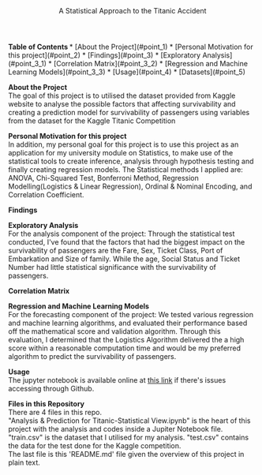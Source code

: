 <header> A Statistical Approach to the Titanic Accident </header>  

<body>
<b> Table of Contents </b>
* [About the  Project](#point_1)
* [Personal Motivation for this project](#point_2)
* [Findings](#point_3)
    * [Exploratory Analysis](#point_3_1)
    * [Correlation Matrix](#point_3_2)
    * [Regression and Machine Learning Models](#point_3_3)
* [Usage](#point_4)
* [Datasets](#point_5)


<a id= "point_1">  <b> About the  Project </b>  </a>  
The goal of this project is to utilised the dataset provided from Kaggle website to analyse the possible factors that affecting survivability and creating a prediction model for survivability of passengers using variables from the dataset for the Kaggle Titanic Competition


<a id= "point_2">  <b> Personal Motivation for this project </b>  </a>  
In addition, my personal goal for this project is to use this project as an application for my university module on Statistics, to make use of the statistical tools to create inference, analysis through hypothesis testing and finally creating regression models. The Statistical methods I applied are: ANOVA, Chi-Squared Test, Bonferroni Method, Regression Modelling(Logistics & Linear Regression), Ordinal & Nominal Encoding, and Correlation Coefficient.


<a id= "point_3">  <b> Findings </b>  </a>  

<a id= "point_3_1"> <b> Exploratory Analysis </b> </a>  
For the analysis component of the project: Through the statistical test conducted, I've found that the factors that had the biggest impact on the survivability of passengers are the Fare, Sex, Ticket Class, Port of Embarkation and Size of family. While the age, Social Status and Ticket Number had little statistical significance with the survivability of passengers.

<a id= "point_3_2"> <b> Correlation Matrix </b> </a>  

<a id= "point_3_3"> <b> Regression and Machine Learning Models </b>  </a>  
For the forecasting component of the project: We tested various regression and machine learning algorithms, and evaluated their performance based off the mathematical score and validation algorithm. Through this evaluation, I determined that the Logistics Algorithm delivered the a high score within a reasonable computation time and would be my preferred algorithm to predict the survivability of passengers.


<a id= "point_4"> <b> Usage </b> </a>  
The jupyter notebook is available online at [this link](https://nbviewer.jupyter.org/github/jamesgsw/A-Statistical-Approach-to-the-Titanic-Accident/blob/master/Analysis%20%26%20Prediction%20for%20the%20Titanic%20accident.ipynb) if there's issues accessing through Github.


<a id= "point_5"> <b> Files in this Repository </b> </a>  
There are 4 files in this repo.
<br>"Analysis & Prediction for Titanic-Statistical View.ipynb" is the heart of this project with the analysis and codes inside a Jupiter Notebook file.
<br> "train.csv" is the dataset that I utilised for my analysis. "test.csv" contains the data for the test done for the Kaggle competition.
<br> The last file is this 'README.md' file given the overview of this project in plain text.
</body>
